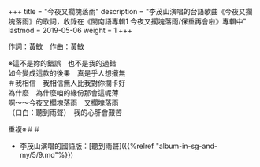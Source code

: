 +++
title = "今夜又擱塊落雨"
description = "李茂山演唱的台語歌曲《今夜又擱塊落雨》的歌詞，收錄在《閩南語專輯1 今夜又擱塊落雨/保重再會啦》專輯中"
lastmod = 2019-05-06
weight = 1
+++

作詞：黃敏　作曲：黃敏   

※這不是妳的錯誤　也不是我的過錯  
如今變成這款的後果　真是乎人想攏無  
＃我相信　我相信無人比我對你擱卡好  
為什麼　為什麼咱的緣份那會這呢薄  
啊～～今夜又擱塊落雨　又擱塊落雨  
（口白：聽到雨聲）　我的心肝會艱苦  

重複※＃＃  

* 李茂山演唱的國語版：[聽到雨聲]({{%relref "album-in-sg-and-my/5/9.md"%}}) 